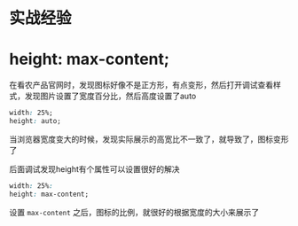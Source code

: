 # 实战经验

# height: max-content;

在看农产品官网时，发现图标好像不是正方形，有点变形，然后打开调试查看样式，发现图片设置了宽度百分比，然后高度设置了auto

```css
width: 25%;
height: auto;
```
当浏览器宽度变大的时候，发现实际展示的高宽比不一致了，就导致了，图标变形了

后面调试发现height有个属性可以设置很好的解决

```css
width: 25%:
height: max-content;
```
设置 `max-content` 之后，图标的比例，就很好的根据宽度的大小来展示了